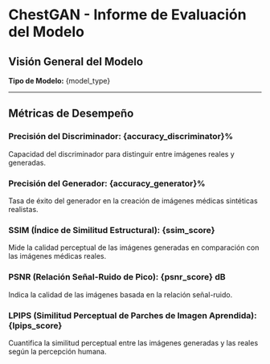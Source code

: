 # ChestGAN - Informe de Evaluación del Modelo

## Visión General del Modelo
**Tipo de Modelo:** {model_type}  

---

## Métricas de Desempeño

### Precisión del Discriminador: {accuracy_discriminator}%
Capacidad del discriminador para distinguir entre imágenes reales y generadas.

### Precisión del Generador: {accuracy_generator}%
Tasa de éxito del generador en la creación de imágenes médicas sintéticas realistas.

### SSIM (Índice de Similitud Estructural): {ssim_score}
Mide la calidad perceptual de las imágenes generadas en comparación con las imágenes médicas reales.

### PSNR (Relación Señal-Ruido de Pico): {psnr_score} dB
Indica la calidad de las imágenes basada en la relación señal-ruido.

### LPIPS (Similitud Perceptual de Parches de Imagen Aprendida): {lpips_score}
Cuantifica la similitud perceptual entre las imágenes generadas y las reales según la percepción humana.


